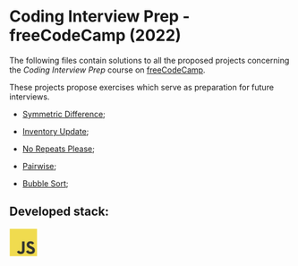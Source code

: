 # Coding Interview Prep - freeCodeCamp (2022)

The following files contain solutions to all the proposed projects concerning the *Coding Interview Prep* course on [freeCodeCamp](https://www.freecodecamp.org/learn/coding-interview-prep/).

These projects propose exercises which serve as preparation for future interviews.

- [Symmetric Difference](
https://www.freecodecamp.org/learn/coding-interview-prep/algorithms/find-the-symmetric-difference
);

- [Inventory Update](
https://www.freecodecamp.org/learn/coding-interview-prep/algorithms/inventory-update
);

- [No Repeats Please](
https://www.freecodecamp.org/learn/coding-interview-prep/algorithms/no-repeats-please
);

- [Pairwise](
https://www.freecodecamp.org/learn/coding-interview-prep/algorithms/pairwise
);

- [Bubble Sort](
https://www.freecodecamp.org/learn/coding-interview-prep/algorithms/implement-bubble-sort
);


## Developed stack:

<a href="https://www.javascript.com/"><img src="https://github.com/devicons/devicon/blob/master/icons/javascript/javascript-original.svg" alt="JavaScript Logo" width="50px" height="50px"></a>&nbsp;&nbsp;
